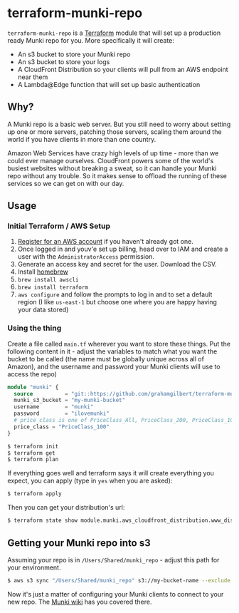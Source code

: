 # terraform-munki-repo

`terraform-munki-repo` is a [Terraform](https://terraform.io) module that will set up a production ready Munki repo for you. More specifically it will create:

* An s3 bucket to store your Munki repo
* An s3 bucket to store your logs
* A CloudFront Distribution so your clients will pull from an AWS endpoint near them
* A Lambda@Edge function that will set up basic authentication

## Why?

A Munki repo is a basic web server. But you still need to worry about setting up one or more servers, patching those servers, scaling them around the world if you have clients in more than one country.

Amazon Web Services have crazy high levels of up time - more than we could ever manage ourselves. CloudFront powers some of the world's busiest websites without breaking a sweat, so it can handle your Munki repo without any trouble. So it makes sense to offload the running of these services so we can get on with our day.

## Usage

### Initial Terraform / AWS Setup

1) [Register for an AWS account](https://aws.amazon.com/) if you haven't already got one.
2) Once logged in and youv'e set up billing, head over to IAM and create a user with the `AdministratorAccess` permission.
3) Generate an access key and secret for the user. Download the CSV.
4) Install [homebrew](https://brew.sh)
5) `brew install awscli`
6) `brew install terraform`
7) `aws configure` and follow the prompts to log in and to set a default region (I like `us-east-1` but choose one where you are happy having your data stored)

### Using the thing

Create a file called `main.tf` wherever you want to store these things. Put the following content in it - adjust the variables to match what you want the bucket to be called (the name must be globally unique across all of Amazon), and the username and password your Munki clients will use to access the repo)

``` terraform
module "munki" {
  source          = "git::https://github.com/grahamgilbert/terraform-munki-repo.git//munki"
  munki_s3_bucket = "my-munki-bucket"
  username        = "munki"
  password        = "ilovemunki"
  # price_class is one of PriceClass_All, PriceClass_200, PriceClass_100
  price_class = "PriceClass_100"
}
```

``` bash
$ terraform init
$ terraform get
$ terraform plan
```

If everything goes well and terraform says it will create everything you expect, you can apply (type in `yes` when you are asked):

``` bash
$ terraform apply
```

Then you can get your distribution's url:

``` bash
$ terraform state show module.munki.aws_cloudfront_distribution.www_distribution | grep domain_name
```

## Getting your Munki repo into s3

Assuming your repo is in `/Users/Shared/munki_repo` - adjust this path for your environment.

``` bash
$ aws s3 sync "/Users/Shared/munki_repo" s3://my-bucket-name --exclude '*.git/*' --exclude '.DS_Store' --delete
```

Now it's just a matter of configuring your Munki clients to connect to your new repo. The [Munki wiki](https://github.com/munki/munki/wiki/Using-Basic-Authentication#configuring-the-clients-to-use-a-password) has you covered there.